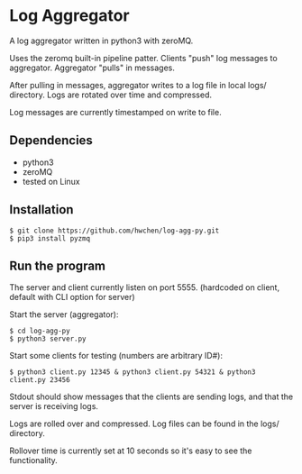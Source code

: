 # Log Aggregator

A log aggregator written in python3 with zeroMQ.

Uses the zeromq built-in pipeline patter.
Clients "push" log messages to aggregator.
Aggregator "pulls" in messages.

After pulling in messages, aggregator writes to a log file in local logs/ directory.
Logs are rotated over time and compressed.

Log messages are currently timestamped on write to file.

## Dependencies

- python3
- zeroMQ
- tested on Linux

## Installation

    $ git clone https://github.com/hwchen/log-agg-py.git
    $ pip3 install pyzmq

## Run the program

The server and client currently listen on port 5555.
(hardcoded on client, default with CLI option for server)

Start the server (aggregator):

    $ cd log-agg-py
    $ python3 server.py

Start some clients for testing (numbers are arbitrary ID#):

    $ python3 client.py 12345 & python3 client.py 54321 & python3 client.py 23456

Stdout should show messages that the clients are sending logs, and that the server is receiving logs.

Logs are rolled over and compressed. Log files can be found in the logs/ directory.

Rollover time is currently set at 10 seconds so it's easy to see the functionality.

